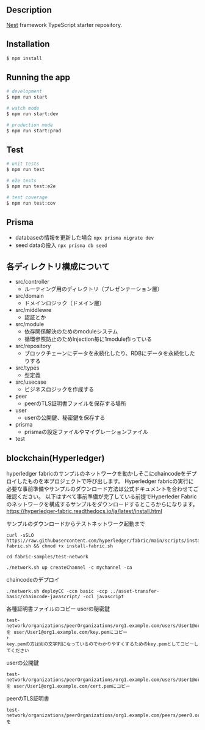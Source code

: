 ## Description

[Nest](https://github.com/nestjs/nest) framework TypeScript starter repository.

## Installation

```bash
$ npm install
```

## Running the app

```bash
# development
$ npm run start

# watch mode
$ npm run start:dev

# production mode
$ npm run start:prod
```

## Test

```bash
# unit tests
$ npm run test

# e2e tests
$ npm run test:e2e

# test coverage
$ npm run test:cov
```

## Prisma
 - databaseの情報を更新した場合
 `npx prisma migrate dev`
 - seed dataの投入
 `npx prisma db seed`

## 各ディレクトリ構成について
 - src/controller
   - ルーティング用のディレクトリ（プレゼンテーション層）
 - src/domain
   - ドメインロジック（ドメイン層）
 - src/middlewre
   - 認証とか
 - src/module
   - 依存関係解決のためのmoduleシステム
   - 循環参照防止のためInjection毎に1module作っている
 - src/repository
   - ブロックチェーンにデータを永続化したり、RDBにデータを永続化したりする
 - src/types
   - 型定義
 - src/usecase
   - ビジネスロジックを作成する
 - peer
   - peerのTLS証明書ファイルを保存する場所
 - user
   - userの公開鍵、秘密鍵を保存する
 - prisma
   - prismaの設定ファイルやマイグレーションファイル
 - test

## blockchain(Hyperledger)
hyperledger fabricのサンプルのネットワークを動かしそこにchaincodeをデプロイしたものを本プロジェクトで呼び出します。
Hyperledger fabricの実行に必要な事前準備やサンプルのダウンロード方法は公式ドキュメントを合わせてご確認ください。
以下はすべて事前準備が完了している前提でHyperleder Fabricのネットワークを構成するサンプルをダウンロードするところからになります。
https://hyperledger-fabric.readthedocs.io/ja/latest/install.html

サンプルのダウンロードからテストネットワーク起動まで
```
curl -sSLO https://raw.githubusercontent.com/hyperledger/fabric/main/scripts/install-fabric.sh && chmod +x install-fabric.sh

cd fabric-samples/test-network

./network.sh up createChannel -c mychannel -ca

```

chaincodeのデプロイ
```
./network.sh deployCC -ccn basic -ccp ../asset-transfer-basic/chaincode-javascript/ -ccl javascript
```

各種証明書ファイルのコピー
userの秘密鍵
```
test-network/organizations/peerOrganizations/org1.example.com/users/User1@org1.example.com/msp/keystore/key.pem を user/User1@org1.example.com/key.pemにコピー
↑
key.pemの方は別の文字列になっているのでわかりやすくするためのkey.pemとしてコピーしてください
```
userの公開鍵
```
test-network/organizations/peerOrganizations/org1.example.com/users/User1@org1.example.com/msp/signcerts/cert.pem を user/User1@org1.example.com/cert.pemにコピー
```
peerのTLS証明書
```
test-network/organizations/peerOrganizations/org1.example.com/peers/peer0.org1.example.com/tls/ca.crt を 
```
